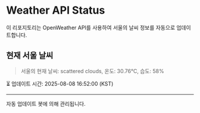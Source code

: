 
# Weather API Status

이 리포지토리는 OpenWeather API를 사용하여 서울의 날씨 정보를 자동으로 업데이트합니다.

## 현재 서울 날씨
> 서울의 현재 날씨: scattered clouds, 온도: 30.76°C, 습도: 58%

⏳ 업데이트 시간: 2025-08-08 16:52:00 (KST)

---
자동 업데이트 봇에 의해 관리됩니다.
